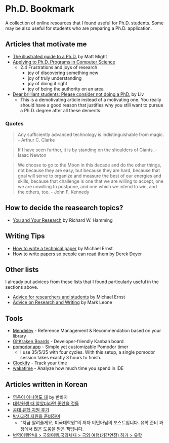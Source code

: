 # Ph.D. Bookmark
A collection of online resources that I found useful for Ph.D. students. Some may be also useful for students who are preparing a Ph.D. application.

## Articles that motivate me
* [The illustrated guide to a Ph.D.](http://matt.might.net/articles/phd-school-in-pictures/) by Matt Might
* [Applying to Ph.D. Programs in Computer Science](http://www.cs.cmu.edu/~harchol/gradschooltalk.pdf)
  * 2.4 Frustrations and joys of research
    * joy of discovering something new
    * joy of truly understanding
    * joy of doing it right
    * joy of being the authority on an area
* [Dear brilliant students: Please consider not doing a PhD.](https://liv.dreamwidth.org/389934.html) by Liv
  * This is a demotivating article instead of a motivating one. You really should have a good reason that justifies why you still want to pursue a Ph.D. degree after all these demerits.

### Quotes

> Any sufficiently advanced technology is indistinguishable from magic. - Arthur C. Clarke

> If I have seen further, it is by standing on the shoulders of Giants. - Isaac Newton

> We choose to go to the Moon in this decade and do the other things, not because they are easy, but because they are hard, because that goal will serve to organize and measure the best of our energies and skills, because that challenge is one that we are willing to accept, one we are unwilling to postpone, and one which we intend to win, and the others, too. - John F. Kennedy

## How to decide the reasearch topics?
* [You and Your Research](https://d37ugbyn3rpeym.cloudfront.net/stripe-press/TAODSAE_zine_press.pdf) by Richard W. Hamming

## Writing Tips
* [How to write a technical paper](https://homes.cs.washington.edu/~mernst/advice/write-technical-paper.html) by Michael Ernst
* [How to write papers so people can read them](https://people.mpi-sws.org/~dreyer/talks/talk-plmw16.pdf) by Derek Deyer

## Other lists
I already put advices from these lists that I found particularly useful in the sections above.

* [Advice for researchers and students](https://homes.cs.washington.edu/~mernst/advice/) by Michael Ernst
* [Advice on Research and Writing](http://www.cs.cmu.edu/afs/cs.cmu.edu/user/mleone/web/how-to.html) by Mark Leone

## Tools
* [Mendeley](https://www.mendeley.com/) - Reference Management & Recommendation based on your library
* [GitKraken Boards](https://www.gitkraken.com/boards) - Developer-friendly Kanban board
* [pomodor.app](https://pomodor.app/timer) - Simple yet customizable Pomodor timer
  * I use 35/5/25 with four cycles. With this setup, a single pomodor session takes exactly 3 hours to finish.
* [Clockify](https://clockify.me/) - Track your time
* [wakatime](https://wakatime.com/) - Analyze how much time you spend in IDE

## Articles written in Korean
* [영웅이 아니어도 돼](https://bbs.ruliweb.com/family/212/board/300063/read/30572881) by 반바지
* [대학원생 때 알았더라면 좋았을 것들](http://gradschoolstory.net/)
* [공대 유학 지원 후기](https://www.gohackers.com/?c=prepare/prepare_info/go_gradu&uid=89154)
* [박사과정 지원을 준비하며](https://minalee.info/2016/12/19/%EB%B0%95%EC%82%AC%EA%B3%BC%EC%A0%95-%EC%A7%80%EC%9B%90%EC%9D%84-%EC%A4%80%EB%B9%84%ED%95%98%EB%A9%B0/)
  * "지금 알려줄게요, 미국대학원"의 저자 이민아님의 포스트입니다. 유학 준비 과정에서 많은 도움을 받은 책입니다.
* [병역이행안내 > 국외여행,국외체재 > 국외 여행(기간연장) 허가 > 유학](https://www.mma.go.kr/seoul/contents.do?mc=mma0000786)
